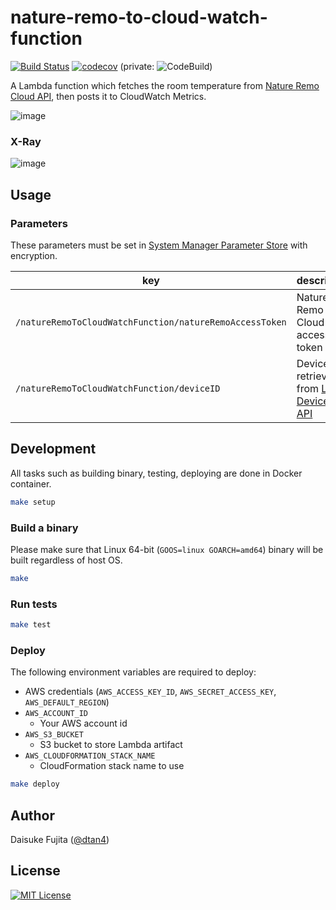 # nature-remo-to-cloud-watch-function

[![Build Status](https://travis-ci.com/dtan4/nature-remo-to-cloud-watch-function.svg?branch=master)](https://travis-ci.com/dtan4/nature-remo-to-cloud-watch-function)
[![codecov](https://codecov.io/gh/dtan4/nature-remo-to-cloud-watch-function/branch/master/graph/badge.svg)](https://codecov.io/gh/dtan4/nature-remo-to-cloud-watch-function)
(private: ![CodeBuild](https://codebuild.ap-northeast-1.amazonaws.com/badges?uuid=eyJlbmNyeXB0ZWREYXRhIjoiK3NNalYweUhUbDVlbzVuQkNTWFdyeERjRGxSRVl0dXFvSENETXZIUEhrT0xQc3kzZ0tOV1N3dGJzV3F6RThWRjRRNzJHdUZ2SVYwU1ZWREgwTGVSRlZJPSIsIml2UGFyYW1ldGVyU3BlYyI6IndZM1FmYlB6bW96ZGVtQ2UiLCJtYXRlcmlhbFNldFNlcmlhbCI6MX0%3D&branch=master))

A Lambda function which fetches the room temperature from [Nature Remo](https://nature.global/en/top) [Cloud API](https://developer.nature.global/en/overview), then posts it to CloudWatch Metrics.

![image](https://user-images.githubusercontent.com/680124/52900772-95da0d00-323d-11e9-98d4-6c3a64cd54dc.png)

### X-Ray

![image](https://user-images.githubusercontent.com/680124/52900804-2b759c80-323e-11e9-9b49-ff5136244896.png)

## Usage

### Parameters

These parameters must be set in [System Manager Parameter Store](https://docs.aws.amazon.com/systems-manager/latest/userguide/systems-manager-paramstore.html) with encryption.

| key                                                     | description                                                                                                            |
|---------------------------------------------------------|------------------------------------------------------------------------------------------------------------------------|
| `/natureRemoToCloudWatchFunction/natureRemoAccessToken` | Nature Remo Cloud API access token                                                                                     |
| `/natureRemoToCloudWatchFunction/deviceID`              | Device ID retrieved from [List Devices API](http://swagger.nature.global/#/default/get_1_devices) |

## Development

All tasks such as building binary, testing, deploying are done in Docker container.

```bash
make setup
```

### Build a binary

Please make sure that Linux 64-bit (`GOOS=linux GOARCH=amd64`) binary will be built regardless of host OS.

```bash
make
```

### Run tests

```bash
make test
```

### Deploy

The following environment variables are required to deploy:

- AWS credentials (`AWS_ACCESS_KEY_ID`, `AWS_SECRET_ACCESS_KEY`, `AWS_DEFAULT_REGION`)
- `AWS_ACCOUNT_ID`
  - Your AWS account id
- `AWS_S3_BUCKET`
  - S3 bucket to store Lambda artifact
- `AWS_CLOUDFORMATION_STACK_NAME`
  - CloudFormation stack name to use

```bash
make deploy
```

## Author

Daisuke Fujita ([@dtan4](https://github.com/dtan4))

## License

[![MIT License](http://img.shields.io/badge/license-MIT-blue.svg?style=flat)](LICENSE)
